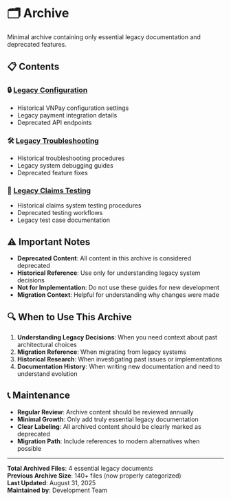 # 🗂️ Archive

Minimal archive containing only essential legacy documentation and deprecated features.

## 📋 Contents

### 🔒 [Legacy Configuration](./vnpay-legacy-config.md)
- Historical VNPay configuration settings
- Legacy payment integration details
- Deprecated API endpoints

### 🛠️ [Legacy Troubleshooting](./legacy-troubleshooting.md)
- Historical troubleshooting procedures
- Legacy system debugging guides
- Deprecated feature fixes

### 🧪 [Legacy Claims Testing](./LEGACY_CLAIM_QUICK_TEST.md)
- Historical claims system testing procedures
- Deprecated testing workflows
- Legacy test case documentation

## ⚠️ Important Notes

- **Deprecated Content**: All content in this archive is considered deprecated
- **Historical Reference**: Use only for understanding legacy system decisions
- **Not for Implementation**: Do not use these guides for new development
- **Migration Context**: Helpful for understanding why changes were made

## 🔍 When to Use This Archive

1. **Understanding Legacy Decisions**: When you need context about past architectural choices
2. **Migration Reference**: When migrating from legacy systems
3. **Historical Research**: When investigating past issues or implementations
4. **Documentation History**: When writing new documentation and need to understand evolution

## 📞 Maintenance

- **Regular Review**: Archive content should be reviewed annually
- **Minimal Growth**: Only add truly essential legacy documentation
- **Clear Labeling**: All archived content should be clearly marked as deprecated
- **Migration Path**: Include references to modern alternatives when possible

---

**Total Archived Files**: 4 essential legacy documents  
**Previous Archive Size**: 140+ files (now properly categorized)  
**Last Updated**: August 31, 2025  
**Maintained by**: Development Team
